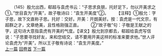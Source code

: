 　　（145）殷允出西，郗超与袁虎书云：“子思求良朋，托好足下，勿以开美求之①。”世目袁为“开美”，故子敬诗曰：“袁生开美度”②。
　　【注释】①殷允：字子思，故下文直称子思。托好：交好。开美：开朗美好。按：袁虎是一代文宗，有超群之才，文章绝美，且性格刚强正直。
　　②“故子敬”句：子敬是王献之的字，这句诗大意指袁虎有开美的气度。【译文】殷允到京都去，郗超给袁虎写信说：“子思要寻找好友，来和您结交，请不要用开美这样的标准来要求他。”世人评论袁虎为“开美”，所以王子敬有诗说：“袁生开美度。”
<br>[上一篇](08_144) [回卷首](08_000) [下一篇](08_146)
